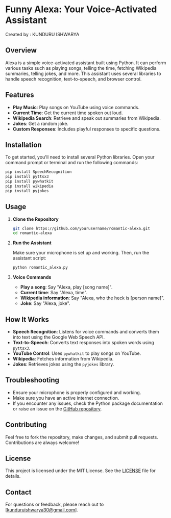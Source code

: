 

# Funny Alexa: Your Voice-Activated Assistant

Created by : KUNDURU ISHWARYA

## Overview
Alexa is a simple voice-activated assistant built using Python. It can perform various tasks such as playing songs, telling the time, fetching Wikipedia summaries, telling jokes, and more. This assistant uses several libraries to handle speech recognition, text-to-speech, and browser control.

## Features

- **Play Music**: Play songs on YouTube using voice commands.
- **Current Time**: Get the current time spoken out loud.
- **Wikipedia Search**: Retrieve and speak out summaries from Wikipedia.
- **Jokes**: Get a random joke.
- **Custom Responses**: Includes playful responses to specific questions.

## Installation

To get started, you'll need to install several Python libraries. Open your command prompt or terminal and run the following commands:

```sh
pip install SpeechRecognition
pip install pyttsx3
pip install pywhatkit
pip install wikipedia
pip install pyjokes
```

## Usage

1. **Clone the Repository**

   ```sh
   git clone https://github.com/yourusername/romantic-alexa.git
   cd romantic-alexa
   ```

2. **Run the Assistant**

   Make sure your microphone is set up and working. Then, run the assistant script:

   ```sh
   python romantic_alexa.py
   ```

3. **Voice Commands**

   - **Play a song**: Say "Alexa, play [song name]".
   - **Current time**: Say "Alexa, time".
   - **Wikipedia information**: Say "Alexa, who the heck is [person name]".
   - **Joke**: Say "Alexa, joke".

## How It Works

- **Speech Recognition**: Listens for voice commands and converts them into text using the Google Web Speech API.
- **Text-to-Speech**: Converts text responses into spoken words using `pyttsx3`.
- **YouTube Control**: Uses `pywhatkit` to play songs on YouTube.
- **Wikipedia**: Fetches information from Wikipedia.
- **Jokes**: Retrieves jokes using the `pyjokes` library.

## Troubleshooting

- Ensure your microphone is properly configured and working.
- Make sure you have an active internet connection.
- If you encounter any issues, check the Python package documentation or raise an issue on the [GitHub repository](https://github.com/yourusername/Funny-alexa/issues).

## Contributing

Feel free to fork the repository, make changes, and submit pull requests. Contributions are always welcome!

## License

This project is licensed under the MIT License. See the [LICENSE](LICENSE) file for details.

## Contact

For questions or feedback, please reach out to [kunduruishwarya30@gmail.com].

